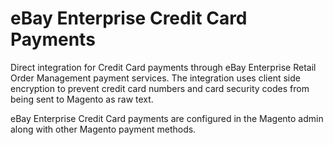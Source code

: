 # eBay Enterprise Credit Card Payments

Direct integration for Credit Card payments through eBay Enterprise Retail Order Management payment services. The integration uses client side encryption to prevent credit card numbers and card security codes from being sent to Magento as raw text.

eBay Enterprise Credit Card payments are configured in the Magento admin along with other Magento payment methods.
